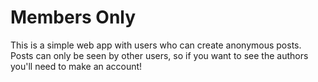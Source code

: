 # Members Only

This is a simple web app with users who can create anonymous posts. Posts can only be seen by other users, so if you want to see the authors you'll need to make an account!


